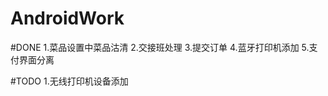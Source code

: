# AndroidWork

#DONE
    1.菜品设置中菜品沽清
    2.交接班处理
    3.提交订单
    4.蓝牙打印机添加
    5.支付界面分离

#TODO
    1.无线打印机设备添加
	
